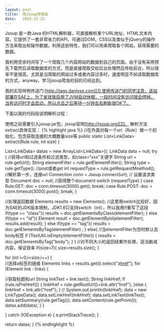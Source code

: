 ```yaml
---
layout: post
title:  用Jsoup写爬虫
date:   2015-12-22
---
```


<p class="intro"><span class="dropcap">J</span>soup 是一款Java 的HTML解析器，可直接解析某个URL地址、HTML文本内容。它提供了一套非常省力的API，可通过DOM，CSS以及类似于jQuery的操作方法来取出和操作数据。利用这些特性，我们可以用来爬取各个网站，获得需要的数据。

我利用空余时间写了一个爬取几个内容网站的数据到自己的页面。由于没有采用预先下载然后读取数据库的方式，而是直接爬取交给后台处理然后传给前台，所以效率不是很高，尤其是当爬取的网站过多或者内容过多时，速度明显不如读取数据库的方式，anyway，学习jsoup爬虫的目的已经达到。

我的实现样例传送门:[http://tags.danlvse.com][1],使用传送门的同学注意，该站部署在SAE上，为了省钱我启用了JVM自动休眠，一段时间没有访问就会停掉，当有访问时才会启动，所以点击之后等待一分钟左右刷新就OK了。

 下面以我的代码段说明解析过程：

使用之前需要引入jsoup.jar包，jsoup官网[http://jsoup.org][2]。
解析方法 extract具体实现：
{% highlight java %}
//在外面对每一个url（Rule）做一个初始化，包含获取连接的大概数量size等
public static List\<LinkData\> extract(Rule rule, int size)
{

List\<LinkData\> datas = new ArrayList\<LinkData\>();
LinkData data = null;
try
{
//获得url和过滤条件和过滤类型，如class=“xxx”关键字
String url = rule.getUrl();
String elementFilter = rule.getElementFilter();
String type = rule.getType();
//post或者get
int requestType = rule.getRequestMoethod();
//解析第一步，连接url
Connection conn = Jsoup.connect(url);
// 设置请求类型
Document doc = null;
//获得整个document
switch (requestType)
{
case Rule.GET:
doc = conn.timeout(3000).get();
break;
case Rule.POST:
doc = conn.timeout(3000).post();
break;
}

//处理返回数据
Elements results = new Elements();
//这里用switch比较好，因为SAE的JDK版本限制，JDK1.6只支持switch（int），所以我用if重写了这段
if(type == "class"){
results = doc.getElementsByClass(elementFilter);
}
else if(type == "id"){
Element result = doc.getElementById(elementFilter);
results.add(result);
}
else if(type == "tag"){
results = doc.getElementsByTag(elementFilter) ;
}
else{
//当elementFilter为空时默认去body标签
if (TextUtil.isEmpty(elementFilter))
{
results = doc.getElementsByTag("body");
}
}
//对不同大小的返回结果作处理，适当删减内容，保证效率
if(size\>7){
size=results.size();
}
  
for (int i=0;i\<size;i++)
{  
//选择a标签的链接
Elements links = results.get(i).select("a[href]()");
for (Element link : links)
{

//获取标题和url
String linkText = link.text();
String linkHref;
if (rule.isPreHref()) {
linkHref = rule.getRootUrl()+link.attr("href");
}else {
linkHref = link.attr("href");
}
//                  System.out.println(linkHref);
data = new LinkTypeData();
data.setLinkHref(linkHref);
data.setLinkText(linkText);
data.setSummary(rule.getTag());
data.setContent(rule.getFrom());
datas.add(data);
}
}

} catch (IOException e)
{
e.printStackTrace();
}

return datas;
}
{% endhighlight %}

[1]:	http://tags.danlvse.com
[2]:	http://jsoup.org
